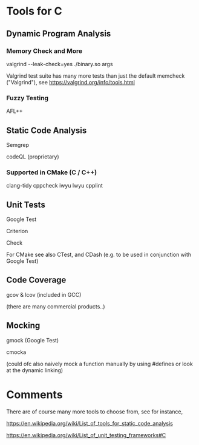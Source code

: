 # Tools for C 

## Dynamic Program Analysis
### Memory Check and More

valgrind --leak-check=yes ./binary.so args

Valgrind test suite has many more tests than just the default memcheck ("Valgrind"), see https://valgrind.org/info/tools.html

### Fuzzy Testing
AFL++


## Static Code Analysis
Semgrep

codeQL (proprietary)

### Supported in CMake (C / C++)

clang-tidy cppcheck iwyu lwyu cpplint


## Unit Tests

Google Test

Criterion

Check



For CMake see also CTest, and CDash (e.g. to be used in conjunction with Google Test)

## Code Coverage

gcov & lcov (included in GCC)

(there are many commercial products..)

## Mocking

gmock (Google Test)

cmocka

(could ofc also naively mock a function manually by using #defines or look at the dynamic linking)

# Comments
There are of course many more tools to choose from, see for instance,

https://en.wikipedia.org/wiki/List_of_tools_for_static_code_analysis

https://en.wikipedia.org/wiki/List_of_unit_testing_frameworks#C
